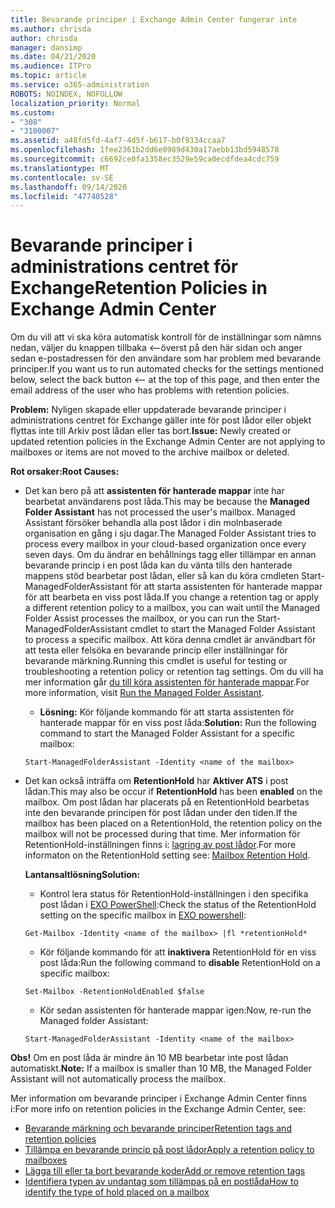 ```yaml
---
title: Bevarande principer i Exchange Admin Center fungerar inte
ms.author: chrisda
author: chrisda
manager: dansimp
ms.date: 04/21/2020
ms.audience: ITPro
ms.topic: article
ms.service: o365-administration
ROBOTS: NOINDEX, NOFOLLOW
localization_priority: Normal
ms.custom:
- "308"
- "3100007"
ms.assetid: a48fd5fd-4af7-4d5f-b617-b0f9334ccaa7
ms.openlocfilehash: 1fee2361b2dd6e0989d430a17aebb13bd5948578
ms.sourcegitcommit: c6692ce0fa1358ec3529e59ca0ecdfdea4cdc759
ms.translationtype: MT
ms.contentlocale: sv-SE
ms.lasthandoff: 09/14/2020
ms.locfileid: "47740528"
---
```

# <a name="retention-policies-in-exchange-admin-center"></a><span data-ttu-id="424dc-102">Bevarande principer i administrations centret för Exchange</span><span class="sxs-lookup"><span data-stu-id="424dc-102">Retention Policies in Exchange Admin Center</span></span>

<span data-ttu-id="424dc-103">Om du vill att vi ska köra automatisk kontroll för de inställningar som nämns nedan, väljer du knappen tillbaka <--överst på den här sidan och anger sedan e-postadressen för den användare som har problem med bevarande principer.</span><span class="sxs-lookup"><span data-stu-id="424dc-103">If you want us to run automated checks for the settings mentioned below, select the back button <-- at the top of this page, and then enter the email address of the user who has problems with retention policies.</span></span>

 <span data-ttu-id="424dc-104">**Problem:** Nyligen skapade eller uppdaterade bevarande principer i administrations centret för Exchange gäller inte för post lådor eller objekt flyttas inte till Arkiv post lådan eller tas bort.</span><span class="sxs-lookup"><span data-stu-id="424dc-104">**Issue:** Newly created or updated retention policies in the Exchange Admin Center are not applying to mailboxes or items are not moved to the archive mailbox or deleted.</span></span> 
  
 <span data-ttu-id="424dc-105">**Rot orsaker:**</span><span class="sxs-lookup"><span data-stu-id="424dc-105">**Root Causes:**</span></span>
  
- <span data-ttu-id="424dc-106">Det kan bero på att **assistenten för hanterade mappar** inte har bearbetat användarens post låda.</span><span class="sxs-lookup"><span data-stu-id="424dc-106">This may be because the **Managed Folder Assistant** has not processed the user's mailbox.</span></span> <span data-ttu-id="424dc-107">Managed Assistant försöker behandla alla post lådor i din molnbaserade organisation en gång i sju dagar.</span><span class="sxs-lookup"><span data-stu-id="424dc-107">The Managed Folder Assistant tries to process every mailbox in your cloud-based organization once every seven days.</span></span> <span data-ttu-id="424dc-108">Om du ändrar en behållnings tagg eller tillämpar en annan bevarande princip i en post låda kan du vänta tills den hanterade mappens stöd bearbetar post lådan, eller så kan du köra cmdleten Start-ManagedFolderAssistant för att starta assistenten för hanterade mappar för att bearbeta en viss post låda.</span><span class="sxs-lookup"><span data-stu-id="424dc-108">If you change a retention tag or apply a different retention policy to a mailbox, you can wait until the Managed Folder Assist processes the mailbox, or you can run the Start-ManagedFolderAssistant cmdlet to start the Managed Folder Assistant to process a specific mailbox.</span></span> <span data-ttu-id="424dc-109">Att köra denna cmdlet är användbart för att testa eller felsöka en bevarande princip eller inställningar för bevarande märkning.</span><span class="sxs-lookup"><span data-stu-id="424dc-109">Running this cmdlet is useful for testing or troubleshooting a retention policy or retention tag settings.</span></span> <span data-ttu-id="424dc-110">Om du vill ha mer information går [du till köra assistenten för hanterade mappar](https://msdn.microsoft.com/library/gg271153%28v=exchsrvcs.149%29.aspx#managedfolderassist).</span><span class="sxs-lookup"><span data-stu-id="424dc-110">For more information, visit [Run the Managed Folder Assistant](https://msdn.microsoft.com/library/gg271153%28v=exchsrvcs.149%29.aspx#managedfolderassist).</span></span>
    
  - <span data-ttu-id="424dc-111">**Lösning:** Kör följande kommando för att starta assistenten för hanterade mappar för en viss post låda:</span><span class="sxs-lookup"><span data-stu-id="424dc-111">**Solution:** Run the following command to start the Managed Folder Assistant for a specific mailbox:</span></span>
    
  ```
  Start-ManagedFolderAssistant -Identity <name of the mailbox>
  ```

- <span data-ttu-id="424dc-112">Det kan också inträffa om **RetentionHold** har **Aktiver ATS** i post lådan.</span><span class="sxs-lookup"><span data-stu-id="424dc-112">This may also be occur if **RetentionHold** has been **enabled** on the mailbox.</span></span> <span data-ttu-id="424dc-113">Om post lådan har placerats på en RetentionHold bearbetas inte den bevarande principen för post lådan under den tiden.</span><span class="sxs-lookup"><span data-stu-id="424dc-113">If the mailbox has been placed on a RetentionHold, the retention policy on the mailbox will not be processed during that time.</span></span> <span data-ttu-id="424dc-114">Mer information för RetentionHold-inställningen finns i: [lagring av post lådor](https://docs.microsoft.com/exchange/security-and-compliance/messaging-records-management/mailbox-retention-hold).</span><span class="sxs-lookup"><span data-stu-id="424dc-114">For more informaton on the RetentionHold setting see: [Mailbox Retention Hold](https://docs.microsoft.com/exchange/security-and-compliance/messaging-records-management/mailbox-retention-hold).</span></span>
    
    <span data-ttu-id="424dc-115">**Lantansaltlösning**</span><span class="sxs-lookup"><span data-stu-id="424dc-115">**Solution:**</span></span>
    
  - <span data-ttu-id="424dc-116">Kontrol lera status för RetentionHold-inställningen i den specifika post lådan i [EXO PowerShell](https://docs.microsoft.com/powershell/exchange/exchange-online/connect-to-exchange-online-powershell/connect-to-exchange-online-powershell?view=exchange-ps):</span><span class="sxs-lookup"><span data-stu-id="424dc-116">Check the status of the RetentionHold setting on the specific mailbox in [EXO powershell](https://docs.microsoft.com/powershell/exchange/exchange-online/connect-to-exchange-online-powershell/connect-to-exchange-online-powershell?view=exchange-ps):</span></span>
    
  ```
  Get-Mailbox -Identity <name of the mailbox> |fl *retentionHold*
  ```

  - <span data-ttu-id="424dc-117">Kör följande kommando för att **inaktivera** RetentionHold för en viss post låda:</span><span class="sxs-lookup"><span data-stu-id="424dc-117">Run the following command to **disable** RetentionHold on a specific mailbox:</span></span>
    
  ```
  Set-Mailbox -RetentionHoldEnabled $false
  ```

  - <span data-ttu-id="424dc-118">Kör sedan assistenten för hanterade mappar igen:</span><span class="sxs-lookup"><span data-stu-id="424dc-118">Now, re-run the Managed folder Assistant:</span></span>
    
  ```
  Start-ManagedFolderAssistant -Identity <name of the mailbox>
  ```

 <span data-ttu-id="424dc-119">**Obs!** Om en post låda är mindre än 10 MB bearbetar inte post lådan automatiskt.</span><span class="sxs-lookup"><span data-stu-id="424dc-119">**Note:** If a mailbox is smaller than 10 MB, the Managed Folder Assistant will not automatically process the mailbox.</span></span>
 
<span data-ttu-id="424dc-120">Mer information om bevarande principer i Exchange Admin Center finns i:</span><span class="sxs-lookup"><span data-stu-id="424dc-120">For more info on retention policies in the Exchange Admin Center, see:</span></span>
- [<span data-ttu-id="424dc-121">Bevarande märkning och bevarande principer</span><span class="sxs-lookup"><span data-stu-id="424dc-121">Retention tags and retention policies</span></span>](https://docs.microsoft.com/exchange/security-and-compliance/messaging-records-management/retention-tags-and-policies)
- [<span data-ttu-id="424dc-122">Tillämpa en bevarande princip på post lådor</span><span class="sxs-lookup"><span data-stu-id="424dc-122">Apply a retention policy to mailboxes</span></span>](https://docs.microsoft.com/exchange/security-and-compliance/messaging-records-management/apply-retention-policy)
- [<span data-ttu-id="424dc-123">Lägga till eller ta bort bevarande koder</span><span class="sxs-lookup"><span data-stu-id="424dc-123">Add or remove retention tags</span></span>](https://docs.microsoft.com/exchange/security-and-compliance/messaging-records-management/add-or-remove-retention-tags)
- [<span data-ttu-id="424dc-124">Identifiera typen av undantag som tillämpas på en postlåda</span><span class="sxs-lookup"><span data-stu-id="424dc-124">How to identify the type of hold placed on a mailbox</span></span>](https://docs.microsoft.com/microsoft-365/compliance/identify-a-hold-on-an-exchange-online-mailbox)
